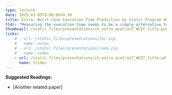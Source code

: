 ```yaml
---
type: lecture
date: 2025-03-05T8:00:00+4:30
title: Extra. Worst-Case Execution Time Prediction by Static Program Analysis
tldr: "Measuring the execution time seems to be a simple alternative to WCET determination by static analysis."
thumbnail: /static_files/presentations/ch_extra_wcet/aiT_WCET_title.png
links: 
    # - url: /static_files/presentations/lec.zip
    #   name: notes
    # - url: /static_files/presentations/code.zip
    #   name: codes
    - url: /static_files/presentations/ch_extra_wcet/aiT_WCET_title.pdf
      name: slides
---
```

**Suggested Readings:**
- [Another related paper]
